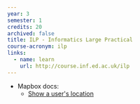 ```yaml
---
year: 3
semester: 1
credits: 20
archived: false
title: ILP - Informatics Large Practical
course-acronym: ilp
links:
  - name: learn
    url: http://course.inf.ed.ac.uk/ilp
---
```


- Mapbox docs:
  - [Show a user's location](https://www.mapbox.com/android-docs/maps/examples/show-a-users-location/)
